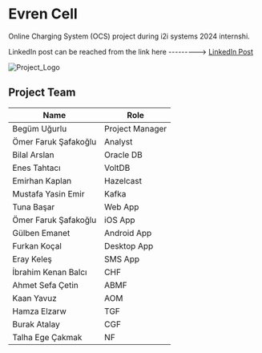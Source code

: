 # Evren Cell

Online Charging System (OCS) project during i2i systems 2024 internshi.

LinkedIn post can be reached from the link here ---------> [LinkedIn Post](https://www.linkedin.com/posts/begum-ugurlu_online-charging-system-project-begum-ugurlu-activity-7231321564045033472-BdcB?utm_source=share&utm_medium=member_android)

![Project_Logo](https://github.com/i2i-Interns-2024/Evren-Cell/blob/main/DesktopApp%2Fsrc%2Fmain%2Fresources%2Flogo.jpg)

## Project Team

| Name                        | Role                      |
|-----------------------------|---------------------------|
| Begüm Uğurlu                | Project Manager           |
| Ömer Faruk Şafakoğlu        | Analyst                   |
| Bilal Arslan                | Oracle DB                 |
| Enes Tahtacı                | VoltDB                 |
| Emirhan Kaplan              | Hazelcast                    |
| Mustafa Yasin Emir          | Kafka                     |
| Tuna Başar                  | Web App                   |
| Ömer Faruk Şafakoğlu        | iOS App                   |
| Gülben Emanet               | Android App               |
| Furkan Koçal                | Desktop App               |
| Eray Keleş                  | SMS App                   |
| İbrahim Kenan Balcı         | CHF                   |
| Ahmet Sefa Çetin            | ABMF                   |
| Kaan Yavuz                  | AOM                    |
| Hamza Elzarw                | TGF                       |
| Burak Atalay                | CGF                       |
| Talha Ege Çakmak            | NF                        | 
